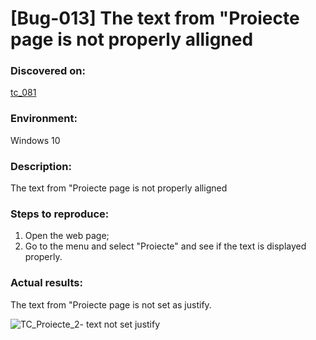 # **[Bug-013] The text from "Proiecte page is not properly alligned**

### **Discovered on:**

[tc_081](https://github.com/AlexandraAncaGabor/go-green-resources-testing-project/blob/main/test-cases.md/tc-081.md)

### **Environment:**

Windows 10

### **Description:**

The text from "Proiecte page is not properly alligned

### **Steps to reproduce:**

1.  Open the web page;
2.  Go to the menu and select "Proiecte" and see if the text is displayed properly.

### **Actual results:**

The text from "Proiecte page is not set as justify. 


![TC_Proiecte_2- text not set justify](https://user-images.githubusercontent.com/110250127/221438073-a04e2b5f-b651-48ae-a0ba-fe87442ff634.png)


